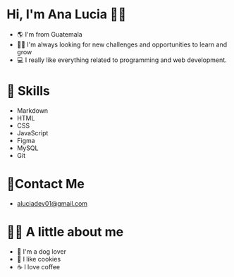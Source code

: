 # Hi, I'm Ana Lucia 👋😃
 
 - 🌎 I'm from Guatemala
 - 👩‍🎓 I'm always looking for new challenges and opportunities to learn and grow
 - 💻 I really like everything related to programming and web development.

# 🧰 Skills
 + Markdown
 + HTML
 + CSS
 + JavaScript
 + Figma
 + MySQL
 + Git

# 📱Contact Me
 + aluciadev01@gmail.com

# 👩‍💻 A little about me
 + 🐶 I'm a dog lover
 + 🍪 I like cookies
 + ☕ I love coffee
  
